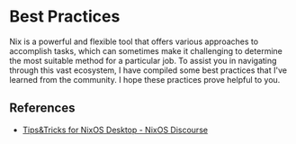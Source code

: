 # Best Practices

Nix is a powerful and flexible tool that offers various approaches to accomplish tasks, which can sometimes make it challenging to determine the most suitable method for a particular job. To assist you in navigating through this vast ecosystem, I have compiled some best practices that I've learned from the community. I hope these practices prove helpful to you.

## References

- [Tips&Tricks for NixOS Desktop - NixOS Discourse][Tips&Tricks for NixOS Desktop - NixOS Discourse]

[Tips&Tricks for NixOS Desktop - NixOS Discourse]: https://discourse.nixos.org/t/tips-tricks-for-nixos-desktop/28488
